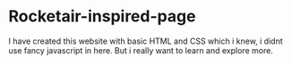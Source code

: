 # Rocketair-inspired-page
I have created this website with basic HTML and CSS which i knew, i didnt use fancy javascript in here. But i really want to learn and explore more.
